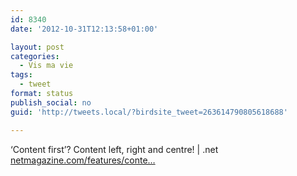 ```yaml
---
id: 8340
date: '2012-10-31T12:13:58+01:00'

layout: post
categories:
  - Vis ma vie
tags:
  - tweet
format: status
publish_social: no
guid: 'http://tweets.local/?birdsite_tweet=263614790805618688'

---
```


‘Content first’? Content left, right and centre! | .net [netmagazine.com/features/conte…](http://www.netmagazine.com/features/content-first-content-left-right-and-centre)
